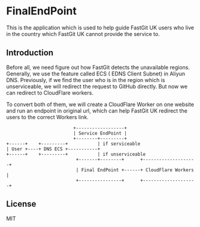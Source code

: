 # FinalEndPoint

This is the application which is used to help guide FastGit UK users who live in the country which FastGit UK cannot
provide the service to.

## Introduction

Before all, we need figure out how FastGit detects the unavailable regions. Generally, we use the feature called ECS (
EDNS Client Subnet) in Aliyun DNS. Previously, if we find the user who is in the region which is unserviceable, we will
redirect the request to GitHub directly. But now we can redirect to CloudFlare workers.

To convert both of them, we will create a CloudFlare Worker on one website and run an endpoint in original url, which
can help FastGit UK redirect the users to the correct Workers link.

```plain
                         +------------------+
                         | Service EndPoint |
                         +--------+---------+
+------+    +---------+           | if serviceable
| User +----+ DNS ECS +-----------+
+------+    +---------+           | if unserviceable
                          +-------+--------+      +--------------------+
                          | Final EndPoint +------+ CloudFlare Workers |
                          +----------------+      +--------------------+
```

## License

MIT